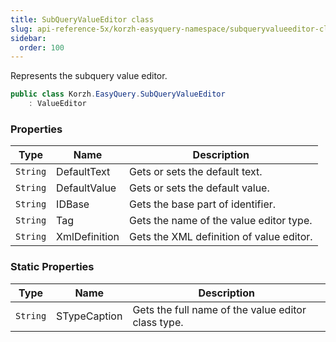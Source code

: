 ```yaml
---
title: SubQueryValueEditor class
slug: api-reference-5x/korzh-easyquery-namespace/subqueryvalueeditor-class
sidebar:
  order: 100
---
```


Represents the subquery value editor.
```csharp
public class Korzh.EasyQuery.SubQueryValueEditor
    : ValueEditor

```

### Properties

| Type | Name | Description | 
| --- | --- | --- | 
| `String` | DefaultText | Gets or sets the default text. | 
| `String` | DefaultValue | Gets or sets the default value. | 
| `String` | IDBase | Gets the base part of identifier. | 
| `String` | Tag | Gets the name of the value editor type. | 
| `String` | XmlDefinition | Gets the XML definition of value editor. | 


### Static Properties

| Type | Name | Description | 
| --- | --- | --- | 
| `String` | STypeCaption | Gets the full name of the value editor class type. |
